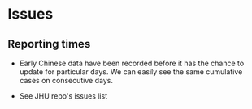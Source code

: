 # Issues

## Reporting times

- Early Chinese data have been recorded before it has the chance to update for particular days. We can easily see the same cumulative cases on consecutive days.

- See JHU repo's issues list


